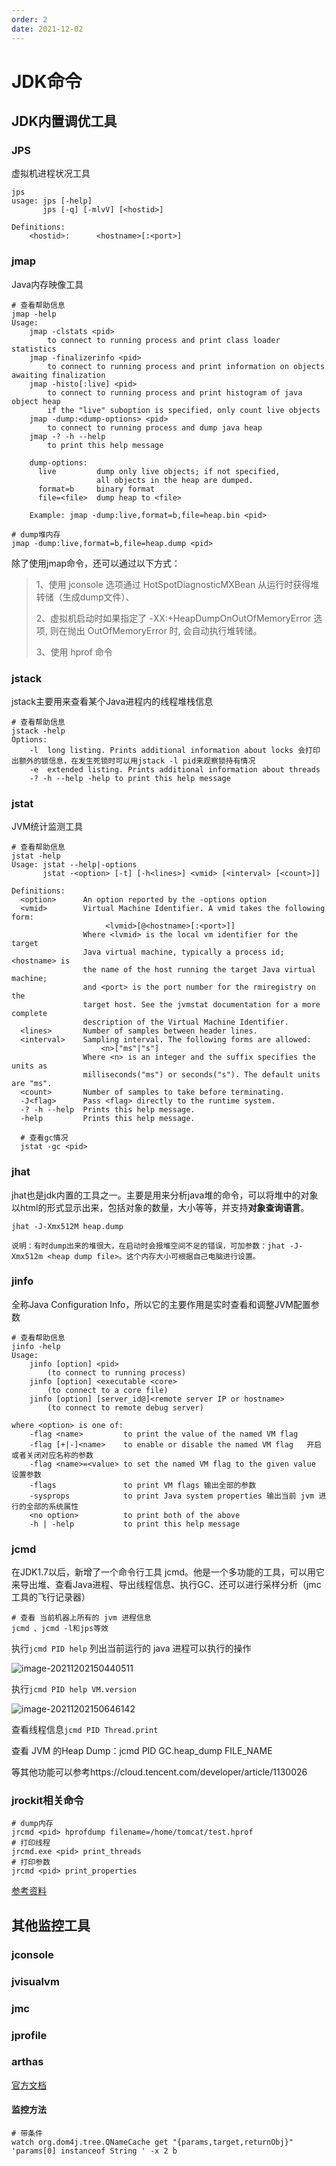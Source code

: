 ```yaml
---
order: 2
date: 2021-12-02
---
```

# JDK命令

## JDK内置调优工具

### JPS 

虚拟机进程状况工具

```shell
jps
usage: jps [-help]
       jps [-q] [-mlvV] [<hostid>]

Definitions:
    <hostid>:      <hostname>[:<port>]
```

### jmap 

Java内存映像工具

```shell
# 查看帮助信息
jmap -help
Usage:
    jmap -clstats <pid>
        to connect to running process and print class loader statistics
    jmap -finalizerinfo <pid>
        to connect to running process and print information on objects awaiting finalization
    jmap -histo[:live] <pid>
        to connect to running process and print histogram of java object heap
        if the "live" suboption is specified, only count live objects
    jmap -dump:<dump-options> <pid>
        to connect to running process and dump java heap
    jmap -? -h --help
        to print this help message

    dump-options:
      live         dump only live objects; if not specified,
                   all objects in the heap are dumped.
      format=b     binary format
      file=<file>  dump heap to <file>

    Example: jmap -dump:live,format=b,file=heap.bin <pid>
    
# dump堆内存
jmap -dump:live,format=b,file=heap.dump <pid>
```

除了使用jmap命令，还可以通过以下方式：

> 1、使用 jconsole 选项通过 HotSpotDiagnosticMXBean 从运行时获得堆转储（生成dump文件）、
>
> 2、虚拟机启动时如果指定了 -XX:+HeapDumpOnOutOfMemoryError 选项, 则在抛出 OutOfMemoryError 时, 会自动执行堆转储。
>
> 3、使用 hprof 命令



### jstack

jstack主要用来查看某个Java进程内的线程堆栈信息

```shell
# 查看帮助信息
jstack -help
Options:
    -l  long listing. Prints additional information about locks 会打印出额外的锁信息，在发生死锁时可以用jstack -l pid来观察锁持有情况
    -e  extended listing. Prints additional information about threads
    -? -h --help -help to print this help message
```

### jstat

JVM统计监测工具

```shell
# 查看帮助信息
jstat -help
Usage: jstat --help|-options
       jstat -<option> [-t] [-h<lines>] <vmid> [<interval> [<count>]]

Definitions:
  <option>      An option reported by the -options option
  <vmid>        Virtual Machine Identifier. A vmid takes the following form:
                     <lvmid>[@<hostname>[:<port>]]
                Where <lvmid> is the local vm identifier for the target
                Java virtual machine, typically a process id; <hostname> is
                the name of the host running the target Java virtual machine;
                and <port> is the port number for the rmiregistry on the
                target host. See the jvmstat documentation for a more complete
                description of the Virtual Machine Identifier.
  <lines>       Number of samples between header lines.
  <interval>    Sampling interval. The following forms are allowed:
                    <n>["ms"|"s"]
                Where <n> is an integer and the suffix specifies the units as
                milliseconds("ms") or seconds("s"). The default units are "ms".
  <count>       Number of samples to take before terminating.
  -J<flag>      Pass <flag> directly to the runtime system.
  -? -h --help  Prints this help message.
  -help         Prints this help message.
  
  # 查看gc情况
  jstat -gc <pid>
```

### jhat

jhat也是jdk内置的工具之一。主要是用来分析java堆的命令，可以将堆中的对象以html的形式显示出来，包括对象的数量，大小等等，并支持**对象查询语言**。

``` shell
jhat -J-Xmx512M heap.dump

说明：有时dump出来的堆很大，在启动时会报堆空间不足的错误，可加参数：jhat -J-Xmx512m <heap dump file>。这个内存大小可根据自己电脑进行设置。
```



### jinfo

全称Java Configuration Info，所以它的主要作用是实时查看和调整JVM配置参数

```shell
# 查看帮助信息
jinfo -help
Usage:
    jinfo [option] <pid>
        (to connect to running process)
    jinfo [option] <executable <core>
        (to connect to a core file)
    jinfo [option] [server_id@]<remote server IP or hostname>
        (to connect to remote debug server)

where <option> is one of:
    -flag <name>         to print the value of the named VM flag
    -flag [+|-]<name>    to enable or disable the named VM flag   开启或者关闭对应名称的参数
    -flag <name>=<value> to set the named VM flag to the given value 设置参数
    -flags               to print VM flags 输出全部的参数
    -sysprops            to print Java system properties 输出当前 jvm 进行的全部的系统属性
    <no option>          to print both of the above
    -h | -help           to print this help message
```

### jcmd

在JDK1.7以后，新增了一个命令行工具 jcmd。他是一个多功能的工具，可以用它来导出堆、查看Java进程、导出线程信息、执行GC、还可以进行采样分析（jmc 工具的飞行记录器）

```shell
# 查看 当前机器上所有的 jvm 进程信息
jcmd 、jcmd -l和jps等效

```

执行`jcmd PID help` 列出当前运行的 java 进程可以执行的操作

![image-20211202150440511](https://gitee.com/zengsl/picBed/raw/master/img/2021/12/20211202150440.png)

执行`jcmd PID help VM.version`

![image-20211202150646142](https://gitee.com/zengsl/picBed/raw/master/img/2021/12/20211202150646.png)

查看线程信息`jcmd PID Thread.print`

查看 JVM 的Heap Dump：jcmd PID GC.heap_dump FILE_NAME

等其他功能可以参考https://cloud.tencent.com/developer/article/1130026



### jrockit相关命令

```shell
# dump内存
jrcmd <pid> hprofdump filename=/home/tomcat/test.hprof
# 打印线程
jrcmd.exe <pid> print_threads
# 打印参数
jrcmd <pid> print_properties
```

[参考资料](https://docs.oracle.com/cd/E13150_01/jrockit_jvm/jrockit/geninfo/diagnos/diagnosIX.html)



## 其他监控工具

### jconsole

### jvisualvm

### jmc

### jprofile

### arthas

[官方文档](https://arthas.aliyun.com/doc/)

#### 监控方法

```shell
# 带条件
watch org.dom4j.tree.QNameCache get "{params,target,returnObj}" 'params[0] instanceof String ' -x 2 b
```

